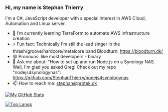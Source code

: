 ### Hi, my name is Stephan Thierry

I'm a C#, JavaScript developer with a special interest in AWS Cloud, Automation and Linux server. 

- 🌱 I’m currently learning TerraForm to automate AWS infrastructure creation   
- ⚡ Fun fact: Technically I'm still the lead singer in the thrash/groove/hardcore/metalcore band Bloodturn: https://bloodturn.dk/  
- 😄 Pronouns: like most developers - binary
- 💬 Ask me about: "How to set up and run Node.js on a Synology NAS. Well, I'm glad you asked Greg! Check out my repo "nodejs4synologynas":   
https://github.com/StephanThierry/nodejs4synologynas
- 📫 How to reach me: stephan@protek.dk  


[![My GitHub Stats](https://github-readme-stats.vercel.app/api/?username=stephanthierry&count_private=true&theme=tokyonight&showicons=true&include_all_commits=true)](https://github.com/StephanThierry)  

[![Top Langs](https://github-readme-stats.vercel.app/api/top-langs/?username=stephanthierry&exclude_repo=ML-Group6&count_private=true&theme=tokyonight&showicons=true&langs_count=6)](https://github.com/StephanThierry)


<!--
**StephanThierry/StephanThierry** is a ✨ _special_ ✨ repository because its `README.md` (this file) appears on your GitHub profile.

Here are some ideas to get you started:

- 🔭 I’m currently working on ...
- 🌱 I’m currently learning ...
- 👯 I’m looking to collaborate on ...
- 🤔 I’m looking for help with ...
- 💬 Ask me about ...
- 📫 How to reach me: ...
- 😄 Pronouns: ...
- ⚡ Fun fact: ...
-->
